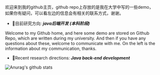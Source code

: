 欢迎来到我的github主页，github repo上存放的是我在大学中写的一些demo，如果你有疑问，可以看左边的信息会有相关的联系方式，谢谢。

- :balloon:目前研究方向: ***java后端开发 (本科阶段)***


Welcome to my Github home, and here some demo are stored on Github Repo, which are written during my university. And then if you have any questions about these, welcome to communicate with me. On the left is the information about  my communication, thanks. 

- :balloon:Recent research directions: ***Java back-end development***



![Anurag's github stats](https://github-readme-stats.vercel.app/api?username=1291945816&show_icons=true&theme=dracula)

